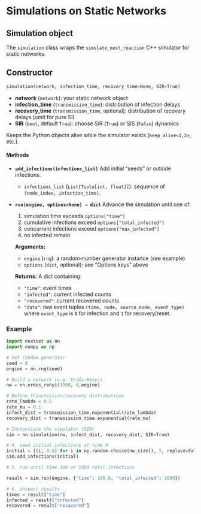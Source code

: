 # Simulations on Static Networks

## Simulation object

The `simulation` class wraps the `simulate_next_reaction` C++ simulator for static networks.

## Constructor

```python
simulation(network, infection_time, recovery_time=None, SIR=True)
```

* **network** (`network`): your static network object
* **infection\_time** (`transmission_time`): distribution of infection delays
* **recovery\_time** (`transmission_time`, optional): distribution of recovery delays (omit for pure SI)
* **SIR** (`bool`, default `True`): choose SIR (`True`) or SIS (`False`) dynamics

Keeps the Python objects alive while the simulator exists (`keep_alive<1,2>`, etc.).

#### Methods

* **`add_infections(infections_list)`**
  Add initial “seeds” or outside infections.

  * `infections_list` (`List[Tuple[int, float]]`): sequence of `(node_index, infection_time)`.

* **`run(engine, options=None) → dict`**
  Advance the simulation until one of:

  1. simulation time exceeds `options["time"]`
  2. cumulative infections exceed `options["total_infected"]`
  3. concurrent infections exceed `options["max_infected"]`
  4. no infected remain

  **Arguments:**

  * `engine` (`rng`): a random‐number generator instance (see example)
  * `options` (`dict`, optional): see “Options keys” above

  **Returns:**
  A dict containing:

  * `"time"`: event times
  * `"infected"`: current infected counts
  * `"recovered"`: current recovered counts
  * `"data"`: raw event tuples `(time, node, source_node, event_type)` where `event_type` is `0` for infection and `1` for recovery/reset.

### Example

```python
import nextnet as nn
import numpy as np

# Set random generator
seed = 0
engine = nn.rng(seed)

# Build a network (e.g. Erdős–Rényi)
nw = nn.erdos_renyi(1000, 4,engine)

# Define transmission/recovery distributions
rate_lambda = 0.5
rate_mu = 0.1
infect_dist = transmission_time.exponential(rate_lambda)
recovery_dist = transmission_time.exponential(rate_mu)

# Instantiate the simulator (SIR)
sim = nn.simulation(nw, infect_dist, recovery_dist, SIR=True)

# 4. seed initial infections at time 0
initial = [(i, 0.0) for i in np.random.choice(nw.size(), 5, replace=False)]
sim.add_infections(initial)

# 5. run until time 100 or 1000 total infections

result = sim.run(engine, {"time": 100.0, "total_infected": 1000})

# 6. inspect results
times = result["time"]
infected = result["infected"]
recovered = result["recovered"]
```
